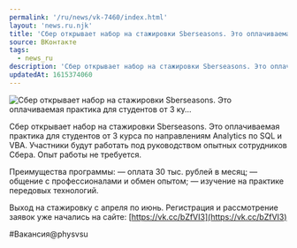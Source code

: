 ```yaml
---
permalink: '/ru/news/vk-7460/index.html'
layout: 'news.ru.njk'
title: 'Сбер открывает набор на стажировки Sberseasons. Это оплачиваемая практика для студентов от 3 ку…'
source: ВКонтакте
tags:
  - news_ru
description: 'Сбер открывает набор на стажировки Sberseasons. Это оплачиваемая практика для студентов от 3 ку…'
updatedAt: 1615374060
---
```

![Сбер открывает набор на стажировки Sberseasons. Это оплачиваемая практика для студентов от 3 ку…](https://sun9-41.userapi.com/sun9-69/impg/YWaZfZjmXaDMorpMbyylChtq4OHyPvuYu4OaDg/EsQ2p-6Fvt0.jpg?size=1280x890&quality=96&sign=541ce4312fed7bb928ab264e1660b23c&c_uniq_tag=84mzz5Dnkqj-seNdfNMHM46jZBCdn6PAjVWQTvagNh0&type=album)

Сбер открывает набор на стажировки Sberseasons. Это оплачиваемая практика для студентов от 3 курса по направлениям Analytics по SQL и VBA. Участники будут работать под руководством опытных сотрудников Сбера. Опыт работы не требуется.

Преимущества программы:
— оплата 30 тыс. рублей в месяц;
— общение с профессионалами и обмен опытом;
— изучение на практике передовых технологий.

Выход на стажировку с апреля по июнь. Регистрация и рассмотрение заявок уже начались на сайте: [https://vk.cc/bZfVI3](https://vk.cc/bZfVI3)

#Вакансия@physvsu
